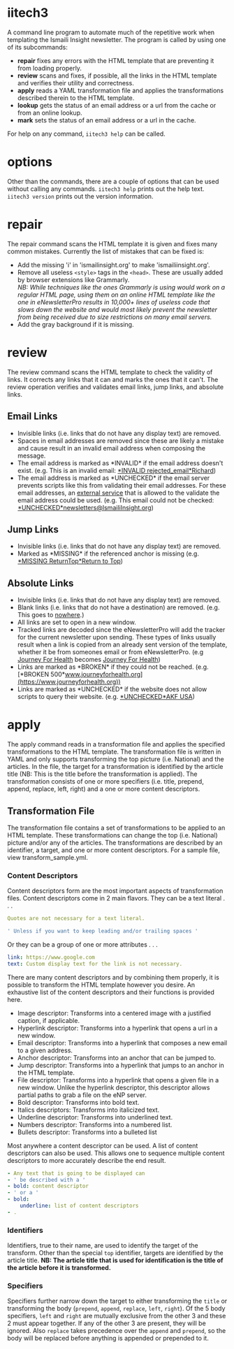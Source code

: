 iitech3
=======
A command line program to automate much of the repetitive work when templating the Ismaili Insight newsletter. The program is called by using one of its subcommands:
- **repair** fixes any errors with the HTML template that are preventing it from loading properly.
- **review** scans and fixes, if possible, all the links in the HTML template and verifies their utility and correctness.
- **apply** reads a YAML transformation file and applies the transformations described therein to the HTML template.
- **lookup** gets the status of an email address or a url from the cache or from an online lookup.
- **mark** sets the status of an email address or a url in the cache.

For help on any command, `iitech3 help` can be called.

options
=======
Other than the commands, there are a couple of options that can be used without calling any commands. `iitech3 help` prints out the help text. `iitech3 version` prints out the version information.

repair
======
The repair command scans the HTML template it is given and fixes many common mistakes. Currently the list of mistakes that can be fixed is:
- Add the missing 'i' in 'ismailinsight.org' to make 'ismailiinsight.org'.
- Remove all useless `<style>` tags in the `<head>`. These are usually added by browser extensions like Grammarly.  
  *NB: While techniques like the ones Grammarly is using would work on a regular HTML page, using them on an online HTML template like the one in eNewsletterPro results in 10,000+ lines of useless code that slows down the website and would most likely prevent the newsletter from being received due to size restrictions on many email servers.*
- Add the gray background if it is missing.

review
======
The review command scans the HTML template to check the validity of links. It corrects any links that it can and marks the ones that it can't. The review operation verifies and validates email links, jump links, and absolute links.

Email Links
-----------
- Invisible links (i.e. links that do not have any display text) are removed.
- Spaces in email addresses are removed since these are likely a mistake and cause result in an invalid email address when composing the message.
- The email address is marked as \*INVALID* if the email address doesn't exist. (e.g. This is an invalid email: [\*INVALID rejected_email*Richard](mailto:richard@quickemailverification.com))
- The email address is marked as \*UNCHECKED* if the email server prevents scripts like this from validating their email addresses. For these email addresses, an [external service](http://verify-email.org/) that is allowed to the validate the email address could be used. (e.g. This email could not be checked: [\*UNCHECKED*newsletters@IsmailiInsight.org](mailto:newsletters@IsmailiInsight.org))

Jump Links
----------
- Invisible links (i.e. links that do not have any display text) are removed.
- Marked as \*MISSING* if the referenced anchor is missing (e.g. [\*MISSING ReturnTop*Return to Top](#ReturnTop))

Absolute Links
--------------
- Invisible links (i.e. links that do not have any display text) are removed.
- Blank links (i.e. links that do not have a destination) are removed. (e.g. This goes to [nowhere]().)
- All links are set to open in a new window.
- Tracked links are decoded since the eNewsletterPro will add the tracker for the current newsletter upon sending. These types of links usually result when a link is copied from an already sent version of the template, whether it be from someones email or from eNewsletterPro. (e.g [Journey For Health](http://www.ismailiinsight.org/enewsletterpro/t.aspx?url=https%3A%2F%2Fjourneyforhealth.org) becomes [Journey For Health](https://journeyforhealth.org))
- Links are marked as \*BROKEN* if they could not be reached. (e.g. [\*BROKEN 500*www.journeyforhealth.org](https://www.journeyforhealth.org))
- Links are marked as \*UNCHECKED* if the website does not allow scripts to query their website. (e.g. [\*UNCHECKED*AKF USA](http://www.akfusa.org/about-us/))

apply
=====
The apply command reads in a transformation file and applies the specified transformations to the HTML template. The transformation file is written in YAML and only supports transforming the top picture (i.e. National) and the articles.
In the file, the target for a transformation is identified by the article title (NB: This is the title before the transformation is applied). The transformation consists of one or more specifiers (i.e. title, prepend, append, replace, left, right) and a one or more content descriptors.

Transformation File
-------------------
The transformation file contains a set of transformations to be applied to an HTML template. These transformations can change the top (i.e. National) picture and/or any of the articles. The transformations are described by an identifier, a target, and one or more content descriptors. For a sample file, view transform_sample.yml.

### Content Descriptors
Content descriptors form are the most important aspects of transformation files. Content descriptors come in 2 main flavors. They can be a text literal . . .
```yaml
Quotes are not necessary for a text literal.
```
```yaml
' Unless if you want to keep leading and/or trailing spaces '
```
Or they can be a group of one or more attributes . . .
```yaml
link: https://www.google.com
text: Custom display text for the link is not necessary.
```
There are many content descriptors and by combining them properly, it is possible to transform the HTML template however you desire.
An exhaustive list of the content descriptors and their functions is provided here.
- Image descriptor: Transforms into a centered image with a justified caption, if applicable.
- Hyperlink descriptor: Transforms into a hyperlink that opens a url in a new window.
- Email descriptor: Transforms into a hyperlink that composes a new email to a given address.
- Anchor descriptor: Transforms into an anchor that can be jumped to.
- Jump descriptor: Transforms into a hyperlink that jumps to an anchor in the HTML template.
- File descriptor: Transforms into a hyperlink that opens a given file in a new window. Unlike the hyperlink descriptor, this descriptor allows partial paths to grab a file on the eNP server.
- Bold descriptor: Transforms into bold text.
- Italics descriptors: Transforms into italicized text.
- Underline descriptor: Transforms into underlined text.
- Numbers descriptor: Transforms into a numbered list.
- Bullets descriptor: Transforms into a bulleted list

Most anywhere a content descriptor can be used. A list of content descriptors can also be used. This allows one to sequence multiple content descriptors to more accurately describe the end result.
```yaml
- Any text that is going to be displayed can
- ' be described with a '
- bold: content descriptor
- ' or a '
- bold:
    underline: list of content descriptors
- .
```

### Identifiers
Identifiers, true to their name, are used to identify the target of the transform. Other than the special `top` identifier, targets are identified by the article title. **NB: The article title that is used for identification is the title of the article before it is transformed.**

### Specifiers
Specifiers further narrow down the target to either transforming the `title` or transforming the body (`prepend`, `append`, `replace`, `left`, `right`).
Of the 5 body specifiers, `left` and `right` are mutually exclusive from the other 3 and these 2 must appear together. If any of the other 3 are present, they will be ignored. Also `replace` takes precedence over the `append` and `prepend`, so the body will be replaced before anything is appended or prepended to it.
